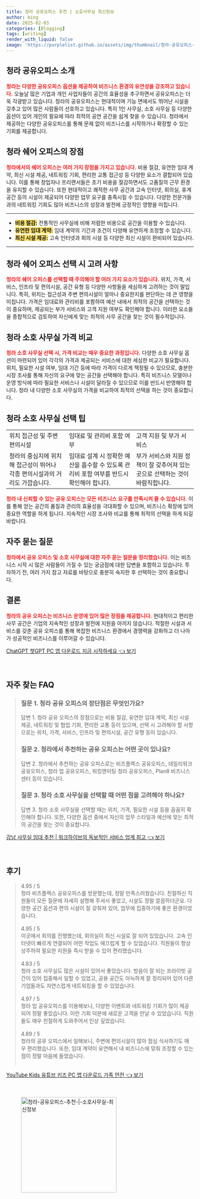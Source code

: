 ```yaml
---
title: 청라 공유오피스 추천 | 소호사무실 최신정보
author: bing
date: 2025-02-03
categories: [Blogging]
tags: [writing]
render_with_liquid: false
image: 'https://purplelist.github.io/assets/img/thumbnail/청라-공유오피스-추천-|-소호사무실-최신정보.webp'
---
```



<h2 id='청라_공유오피스_소개'>청라 공유오피스 소개</h2>

<p><b><span style="color: #ee2323;">청라는 다양한 공유오피스 옵션을 제공하여 비즈니스 환경의 유연성을 강조하고 있습니다.</span></b> 오늘날 많은 기업과 개인 사업자들이 공간의 효율성을 추구하면서 공유오피스는 더욱 각광받고 있습니다. 청라의 공유오피스는 현대적이며 기능 면에서도 뛰어난 시설을 갖추고 있어 많은 사람들이 선호하고 있습니다. 특히 1인 사무실, 소호 사무실 등 다양한 옵션이 있어 개인의 필요에 따라 최적의 공연 공간을 쉽게 찾을 수 있습니다. 청라에서 제공하는 다양한 공유오피스를 통해 문제 없이 비즈니스를 시작하거나 확장할 수 있는 기회를 제공합니다.</p>

<h2 id='청라_쉐어_오피스의_장점'>청라 쉐어 오피스의 장점</h2>

<p><b><span style="color: #ee2323;">청라에서의 쉐어 오피스는 여러 가지 장점을 가지고 있습니다.</span></b> 비용 절감, 유연한 임대 계약, 최신 시설 제공, 네트워킹 기회, 편리한 교통 접근성 등 다양한 요소가 결합되어 있습니다. 이를 통해 창업자나 프리랜서들은 초기 비용을 절감하면서도 고품질의 근무 환경을 유지할 수 있습니다. 또한 현대적이고 쾌적한 사무 공간과 고속 인터넷, 회의실, 휴게 공간 등의 시설이 제공되어 다양한 업무 요구를 충족시킬 수 있습니다. 다양한 전문가들과의 네트워킹 기회도 많아 비즈니스의 성장과 발전에 긍정적인 영향을 미칩니다.</p>

<hr />

<ul>
    <li><b><span style="background-color: #ffe066;">비용 절감:</span></b> 전통적인 사무실에 비해 저렴한 비용으로 공간을 이용할 수 있습니다.</li>
    <li><b><span style="background-color: #ffe066;">유연한 임대 계약:</span></b> 임대 계약의 기간과 조건이 다양해 유연하게 조정할 수 있습니다.</li>
    <li><b><span style="background-color: #ffe066;">최신 시설 제공:</span></b> 고속 인터넷과 회의 시설 등 다양한 최신 시설이 완비되어 있습니다.</li>
</ul>

<hr />

<h2 id='청라_쉐어_오피스_선택시_고려사항'>청라 쉐어 오피스 선택 시 고려 사항</h2>

<p><b><span style="color: #ee2323;">청라의 쉐어 오피스를 선택할 때 주의해야 할 여러 가지 요소가 있습니다.</span></b> 위치, 가격, 서비스, 인프라 및 편의시설, 공간 유형 등 다양한 사항들을 세심하게 고려하는 것이 말입니다. 특히, 위치는 접근성과 주변 편의시설이 얼마나 중요한지를 판단하는 데 큰 영향을 미칩니다. 가격은 임대료와 관리비를 포함하여 예산 내에서 최적의 공간을 선택하는 것이 중요하며, 제공되는 부가 서비스와 고객 지원 여부도 확인해야 합니다. 이러한 요소들을 종합적으로 검토하여 자신에게 맞는 최적의 사무 공간을 찾는 것이 필수적입니다.</p>

<h2 id='청라_소호_사무실_가격_비교'>청라 소호 사무실 가격 비교</h2>

<p><b><span style="color: #ee2323;">청라 소호 사무실 선택 시, 가격 비교는 매우 중요한 과정입니다.</span></b> 다양한 소호 사무실 옵션이 마련되어 있어 각각의 가격과 제공되는 서비스에 대한 세심한 비교가 필요합니다. 위치, 필요한 시설 여부, 임대 기간 등에 따라 가격이 다르게 책정될 수 있으므로, 충분한 시장 조사를 통해 자신의 요구에 맞는 공간을 선택해야 합니다. 특히 비즈니스 모델이나 운영 방식에 따라 필요한 서비스나 시설이 달라질 수 있으므로 이를 반드시 반영해야 합니다. 청라 내 다양한 소호 사무실의 가격을 비교하여 최적의 선택을 하는 것이 중요합니다.</p>

<h2 id='청라_소호_사무실_선택_팁'>청라 소호 사무실 선택 팁</h2>

<table>
    <tr>
        <td>위치 접근성 및 주변 편의시설</td>
        <td>임대료 및 관리비 포함 여부</td>
        <td>고객 지원 및 부가 서비스</td>
    </tr>
    <tr>
        <td>청라의 중심지에 위치해 접근성이 뛰어나 각종 편의시설과의 거리도 가깝습니다.</td>
        <td>임대료 설계 시 정확한 예산을 흡수할 수 있도록 관리비 포함 여부를 반드시 확인해야 합니다.</td>
        <td>부가 서비스와 지원 정책이 잘 갖추어져 있는 곳으로 선택하는 것이 바람직합니다.</td>
    </tr>
</table>

<p><b><span style="color: #ee2323;">청라 내 신뢰할 수 있는 공유 오피스는 모든 비즈니스 요구를 만족시켜 줄 수 있습니다.</span></b> 이를 통해 얻는 공간의 품질과 관리의 효율성을 극대화할 수 있으며, 비즈니스 확장에 있어 중요한 역할을 하게 됩니다. 지속적인 시장 조사와 비교를 통해 최적의 선택을 하게 되길 바랍니다.</p>

<h2 id='자주_묻는_질문'>자주 묻는 질문</h2>

<p><b><span style="color: #ee2323;">청라에서 공유 오피스 및 소호 사무실에 대한 자주 묻는 질문을 정리했습니다.</span></b> 이는 비즈니스 시작 시 많은 사람들이 가질 수 있는 궁금점에 대한 답변을 포함하고 있습니다. 투자하기 전, 여러 가지 참고 자료를 바탕으로 충분히 숙지한 후 선택하는 것이 중요합니다.</p>

<h2 id='결론'>결론</h2>

<p><b><span style="color: #ee2323;">청라의 공유 오피스는 비즈니스 운영에 있어 많은 장점을 제공합니다.</span></b> 현대적이고 편리한 사무 공간은 기업의 지속적인 성장과 발전에 지원을 아끼지 않습니다. 적절한 시설과 서비스를 갖춘 공유 오피스를 통해 복잡한 비즈니스 환경에서 경쟁력을 강화하고 더 나아가 성공적인 비즈니스를 이루어갈 수 있습니다.</p>


<p><a class="click-button" title="ChatGPT 챗GPT PC 앱 다운로드 지금 시작하세요" href="https://purplelist.github.io/posts/ChatGPT-%EC%B1%97GPT-PC-%EC%95%B1-%EB%8B%A4%EC%9A%B4%EB%A1%9C%EB%93%9C-%EC%A7%80%EA%B8%88-%EC%8B%9C%EC%9E%91%ED%95%98%EC%84%B8%EC%9A%94/" rel="dofollow">ChatGPT 챗GPT PC 앱 다운로드 지금 시작하세요 👈 보기</a></p><br>
<h2 id='자주_찾는_FAQ'>자주 찾는 FAQ</h2>
<div itemscope="" itemtype="https://schema.org/FAQPage"> 
<blockquote> 
<div itemscope="" itemprop="mainEntity" itemtype="https://schema.org/Question"> 
<h3 itemprop="name">질문 1. 청라 공유 오피스의 장단점은 무엇인가요?</h3> 
<div itemscope="" itemprop="acceptedAnswer" itemtype="https://schema.org/Answer"> 
<span itemprop="text"> 
<p>답변 1. 청라 공유 오피스의 장점으로는 비용 절감, 유연한 임대 계약, 최신 시설 제공, 네트워킹 및 협업 기회, 편리한 교통 등이 있으며, 선택 시 고려해야 할 사항으로는 위치, 가격, 서비스, 인프라 및 편의시설, 공간 유형 등이 있습니다.</p> 
</span> 
</div> 
</div> 

<div itemscope="" itemprop="mainEntity" itemtype="https://schema.org/Question"> 
<h3 itemprop="name">질문 2. 청라에서 추천하는 공유 오피스는 어떤 곳이 있나요?</h3> 
<div itemscope="" itemprop="acceptedAnswer" itemtype="https://schema.org/Answer"> 
<span itemprop="text"> 
<p>답변 2. 청라에서 추천하는 공유 오피스로는 비즈플렉스 공유오피스, 데일리워크 공유오피스, 청라 업 공유오피스, 워킹앤미팅 청라 공유오피스, Plan8 비즈니스 센터 등이 있습니다.</p> 
</span> 
</div> 
</div> 

<div itemscope="" itemprop="mainEntity" itemtype="https://schema.org/Question"> 
<h3 itemprop="name">질문 3. 청라 소호 사무실을 선택할 때 어떤 점을 고려해야 하나요?</h3> 
<div itemscope="" itemprop="acceptedAnswer" itemtype="https://schema.org/Answer"> 
<span itemprop="text"> 
<p>답변 3. 청라 소호 사무실을 선택할 때는 위치, 가격, 필요한 시설 등을 꼼꼼히 확인해야 합니다. 또한, 다양한 옵션 중에서 자신의 업무 스타일과 예산에 맞는 최적의 공간을 찾는 것이 중요합니다.</p> 
</span> 
</div> 
</div> 

</blockquote> 
</div>
<p><a class="click-button" title="강남 사무실 임대 추천 | 워크하이브의 독보적인 서비스 업계 최고" href="https://purplelist.github.io/posts/%EA%B0%95%EB%82%A8-%EC%82%AC%EB%AC%B4%EC%8B%A4-%EC%9E%84%EB%8C%80-%EC%B6%94%EC%B2%9C-%EC%9B%8C%ED%81%AC%ED%95%98%EC%9D%B4%EB%B8%8C%EC%9D%98-%EB%8F%85%EB%B3%B4%EC%A0%81%EC%9D%B8-%EC%84%9C%EB%B9%84%EC%8A%A4-%EC%97%85%EA%B3%84-%EC%B5%9C%EA%B3%A0/" rel="dofollow">강남 사무실 임대 추천 | 워크하이브의 독보적인 서비스 업계 최고 👈 보기</a></p><br>
<h2 id='후기'>후기</h2>
<div itemscope itemtype="https://schema.org/Product">
  <blockquote>
  <div itemprop="review" itemscope itemtype="https://schema.org/Review">
      <div itemprop="reviewRating" itemscope itemtype="https://schema.org/Rating"> <span itemprop="ratingValue">4.95</span> / <span itemprop="bestRating">5</span> </div>
      <span itemprop="reviewBody">청라 비즈플렉스 공유오피스를 방문했는데, 정말 만족스러웠습니다. 친절하신 직원들이 모든 질문에 자세히 설명해 주셔서 좋았고, 시설도 정말 깔끔하더군요. 다양한 공간 옵션과 편의 시설이 잘 갖춰져 있어, 업무에 집중하기에 좋은 환경이었습니다.</span>
  </div>
  <br>
  <div itemprop="review" itemscope itemtype="https://schema.org/Review">
      <div itemprop="reviewRating" itemscope itemtype="https://schema.org/Rating"> <span itemprop="ratingValue">4.95</span> / <span itemprop="bestRating">5</span> </div>
      <span itemprop="reviewBody">이곳에서 회의를 진행했는데, 회의실이 최신 시설로 잘 되어 있었습니다. 고속 인터넷이 빠르게 연결되어 어떤 작업도 매끄럽게 할 수 있었습니다. 직원들이 항상 상주하여 필요한 지원을 즉시 받을 수 있어 편리했습니다.</span>
  </div>
  <br>
  <div itemprop="review" itemscope itemtype="https://schema.org/Review">
      <div itemprop="reviewRating" itemscope itemtype="https://schema.org/Rating"> <span itemprop="ratingValue">4.83</span> / <span itemprop="bestRating">5</span> </div>
      <span itemprop="reviewBody">청라 소호 사무실도 많은 시설이 있어서 좋았습니다. 방음이 잘 되는 프라이빗 공간이 있어 집중해서 일할 수 있었고, 공용 공간도 아늑하게 잘 정리되어 있어 다른 기업들과도 자연스럽게 네트워킹을 할 수 있었습니다.</span>
  </div>
  <br>
  <div itemprop="review" itemscope itemtype="https://schema.org/Review">
      <div itemprop="reviewRating" itemscope itemtype="https://schema.org/Rating"> <span itemprop="ratingValue">4.97</span> / <span itemprop="bestRating">5</span> </div>
      <span itemprop="reviewBody">청라 업 공유오피스를 이용해보니, 다양한 이벤트와 네트워킹 기회가 많이 제공되어 정말 좋았습니다. 이런 기회 덕분에 새로운 고객을 만날 수 있었습니다. 직원들도 매우 친절하게 도와주어서 인상 깊었습니다.</span>
  </div>
  <br>
  <div itemprop="review" itemscope itemtype="https://schema.org/Review">
      <div itemprop="reviewRating" itemscope itemtype="https://schema.org/Rating"> <span itemprop="ratingValue">4.89</span> / <span itemprop="bestRating">5</span> </div>
      <span itemprop="reviewBody">청라의 공유 오피스에서 일해보니, 주변에 편의시설이 많아 점심 식사하기도 매우 편리했습니다. 또한, 임대 계약이 유연해서 내 비즈니스에 맞춰 조정할 수 있는 점이 정말 마음에 들었습니다.</span>
  </div>
  <br>
  </blockquote>
</div>
<p><a class="click-button" title="YouTube Kids 유튜브 키즈 PC 앱 다운로드 가족 안전" href="https://purplelist.github.io/posts/YouTube-Kids-%EC%9C%A0%ED%8A%9C%EB%B8%8C-%ED%82%A4%EC%A6%88-PC-%EC%95%B1-%EB%8B%A4%EC%9A%B4%EB%A1%9C%EB%93%9C-%EA%B0%80%EC%A1%B1-%EC%95%88%EC%A0%84/" rel="dofollow">YouTube Kids 유튜브 키즈 PC 앱 다운로드 가족 안전 👈 보기</a></p><br>
<figure class="image"><img src="https://purplelist.github.io/assets/img/thumbnail/청라-공유오피스-추천-|-소호사무실-최신정보.webp" alt="청라-공유오피스-추천-|-소호사무실-최신정보" width="256" height="256"></figure>